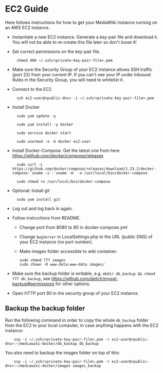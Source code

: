 # EC2 Guide

Here follows instructions for how to get your MediaWiki instance running on an AWS EC2 instance.

- Instantiate a new EC2 instance. Generate a key-pair file and download it. You will not be able to re-create this file later so don't loose it!

- Set correct permissions on the key-pair file.

        chmod 400 ~/.ssh/<private-key-pair-file>.pem

- Make sure the Security Group of your EC2 instance allows SSH traffic (port 22) from your current IP. If you can't see your IP under Inbound Rules in the Security Group, you will need to whitelist it.

- Connect to the EC2

        ssh ec2-user@<public-dns> -i ~/.ssh/<private-key-pair-file>.pem

- Install Docker

        sudo yum update -y

        sudo yum install -y docker

        sudo service docker start

        sudo usermod -a -G docker ec2-user

- Install Docker-Compose. Get the latest one from here https://github.com/docker/compose/releases

        sudo curl -L https://github.com/docker/compose/releases/download/1.23.2/docker-compose-`uname -s`-`uname -m` -o /usr/local/bin/docker-compose

        sudo chmod +x /usr/local/bin/docker-compose

- Optional: Install git

        sudo yum install git

- Log out and log back in again.

- Follow instructions from README.

  - Change port from 8080 to 80 in docker-compose.yml
  - Change `$wgServer` in LocalSettings.php to the URL (public DNS) of your EC2 instance (no port number).
  - Make images folder accessible to wiki container:

        sudo chmod 777 images
        sudo chown -R www-data:www-data images/

- Make sure the backup folder is writable, e.g. `mkdir db_backup && chmod 777 db_backup`, see https://github.com/deitch/mysql-backup#permissions for other options.

- Open HTTP port 80 in the security group of your EC2 instance.

## Backup the backup folder

Run the following command in order to copy the whole `db_backup` folder from the EC2 to your local computer, in case anything happens with the EC2 instance:

        scp -i ~/.ssh/<private-key-pair-file>.pem -r ec2-user@<public-dns>:~/mediawiki-docker/db_backup db_backup

You also need to backup the images folder on top of this:

        scp -i ~/.ssh/<private-key-pair-file>.pem -r ec2-user@<public-dns>:~/mediawiki-docker/images images_backup
